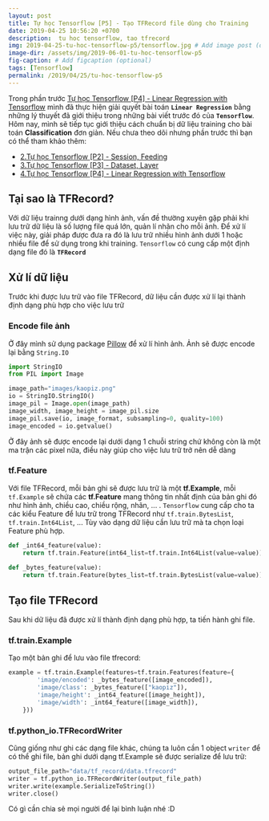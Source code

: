 ```yaml
---
layout: post
title: Tự học Tensorflow [P5] - Tạo TFRecord file dùng cho Training
date: 2019-04-25 10:56:20 +0700
description:  tu hoc tensorflow, tao tfrecord
img: 2019-04-25-tu-hoc-tensorflow-p5/tensorflow.jpg # Add image post (optional)
image-dir: /assets/img/2019-06-01-tu-hoc-tensorflow-p5
fig-caption: # Add figcaption (optional)
tags: [Tensorflow]
permalink: /2019/04/25/tu-hoc-tensorflow-p5
---
```

Trong phần trước [Tự học Tensorflow [P4] - Linear Regression with Tensorflow]({{site.url}}/tu-hoc-tensorflow-p4) mình đã thực hiện giải quyết bài toán **`Linear Regression`** bằng những lý thuyết đã giới thiệu trong những bài viết trước đó của **`Tensorflow`**. Hôm nay, mình sẽ tiếp tục giới thiệu cách chuẩn bị dữ liệu training cho bài toán **Classification** đơn giản. Nếu chưa theo dõi nhưng phần trước thì bạn có thể tham khảo thêm:
* [2.Tự học Tensorflow [P2] - Session, Feeding]({{site.url}}/tu-hoc-tensorflow-p2)
* [3.Tự học Tensorflow [P3] - Dataset, Layer]({{site.url}}/tu-hoc-tensorflow-p3)
* [4.Tự học Tensorflow [P4] - Linear Regression with Tensorflow]({{site.url}}/tu-hoc-tensorflow-p4)

## Tại sao là TFRecord?
Với dữ liệu trainng dưới dạng hình ảnh, vấn đề thường xuyên gặp phải khi lưu trữ dữ liệu là số lượng file quá lớn, quản lí nhãn cho mỗi ảnh. Để xử lí việc này, giải pháp được đưa ra đó là lưu trữ nhiều hình ảnh dưới 1 hoặc nhiều file để sử dụng trong khi training. `Tensorflow` có cung cấp một định dạng file đó là **`TFRecord`**
## Xử lí dữ liệu
Trước khi được lưu trữ vào file TFRecord, dữ liệu cần được xử lí lại thành định dạng phù hợp cho việc lưu trữ
### Encode file ảnh
Ở đây mình sử dụng package [Pillow](https://pillow.readthedocs.io/) để xử lí hình ảnh. Ảnh sẽ được encode lại bằng `String.IO`
```python
import StringIO
from PIL import Image

image_path="images/kaopiz.png"
io = StringIO.StringIO()
image_pil = Image.open(image_path)
image_width, image_height = image_pil.size
image_pil.save(io, image_format, subsampling=0, quality=100)
image_encoded = io.getvalue()
```
Ở đây ảnh sẽ được encode lại dưới dạng 1 chuỗi string chứ không còn là một ma trận các pixel nữa, điều này giúp cho việc lưu trữ trở nên dễ dàng
### tf.Feature
Với file TFRecord, mỗi bản ghi sẽ được lưu trữ là một **tf.Example**, mỗi `tf.Example` sẽ chứa các **tf.Feature** mang thông tin nhất định của bản ghi đó như hình ảnh, chiều cao, chiều rộng, nhãn, ... . `Tensorflow` cung cấp cho ta các kiểu Feature để lưu trữ trong TFRecord như `tf.train.BytesList`, `tf.train.Int64List`, ... Tùy vào dạng dữ liệu cần lưu trữ mà ta chọn loại Feature phù hợp.
```python
def _int64_feature(value):
    return tf.train.Feature(int64_list=tf.train.Int64List(value=value))
 
def _bytes_feature(value):
    return tf.train.Feature(bytes_list=tf.train.BytesList(value=value))
```


## Tạo file TFRecord
Sau khi dữ liệu đã được xử lí thành định dạng phù hợp, ta tiến hành ghi file.
### tf.train.Example
Tạo một bản ghi để lưu vào file tfrecord:
```python
example = tf.train.Example(features=tf.train.Features(feature={
        'image/encoded': _bytes_feature([image_encoded]),
        'image/class': _bytes_feature(["kaopiz"]),
        'image/height': _int64_feature([image_height]),
        'image/width': _int64_feature([image_width]),
    }))
```
### tf.python_io.TFRecordWriter
Cũng giống như ghi các dạng file khác, chúng ta luôn cần 1 object `writer` để có thể ghi file, bản ghi dưới dạng tf.Example sẽ được serialize để lưu trữ:
```python
output_file_path="data/tf_record/data.tfrecord"
writer = tf.python_io.TFRecordWriter(output_file_path)
writer.write(example.SerializeToString())
writer.close()

```
Có gì cần chia sẻ mọi người để lại bình luận nhé :D 